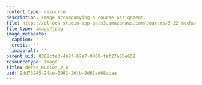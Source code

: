 ```yaml
---
content_type: resource
description: Image accompanying a course assignment.
file: https://ol-ocw-studio-app-qa.s3.amazonaws.com/courses/3-22-mechanical-behavior-of-materials-spring-2008/9dd7324524ce096226fb9d61ad68acaa_defec_nuclea_2_8.jpg
file_type: image/jpeg
image_metadata:
  caption: ''
  credit: ''
  image-alt: ''
parent_uid: 8388cfe3-4b2f-b7e7-0060-faf27a65e652
resourcetype: Image
title: defec_nuclea_2_8
uid: 9dd73245-24ce-0962-26fb-9d61ad68acaa
---
```

